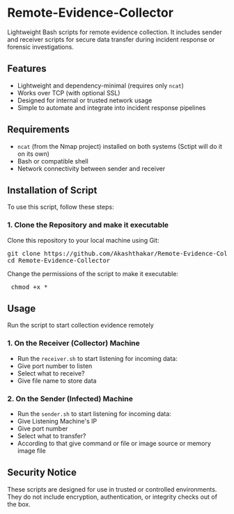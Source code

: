 # Remote-Evidence-Collector
Lightweight Bash scripts for remote evidence collection. It includes sender and receiver scripts for secure data transfer during incident response or forensic investigations.

## Features
- Lightweight and dependency-minimal (requires only `ncat`)
- Works over TCP (with optional SSL)
- Designed for internal or trusted network usage
- Simple to automate and integrate into incident response pipelines

## Requirements

- `ncat` (from the Nmap project) installed on both systems (Sctipt will do it on its own)
- Bash or compatible shell
- Network connectivity between sender and receiver

## Installation of Script
To use this script, follow these steps:

### 1. Clone the Repository and make it executable
Clone this repository to your local machine using Git:
<pre>git clone https://github.com/Akashthakar/Remote-Evidence-Collector.git
cd Remote-Evidence-Collector</pre>
Change the permissions of the script to make it executable:
<pre> chmod +x * </pre>

## Usage
Run the script to start collection evidence remotely 
### 1. On the Receiver (Collector) Machine
- Run the `receiver.sh` to start listening for incoming data:
- Give port number to listen
- Select what to receive?
- Give file name to store data

### 2. On the Sender (Infected) Machine
- Run the `sender.sh` to start listening for incoming data:
- Give Listening Machine's IP
- Give port number
- Select what to transfer? 
- According to that give command or file or image source or memory image file

## Security Notice
These scripts are designed for use in trusted or controlled environments. They do not include encryption, authentication, or integrity checks out of the box.
